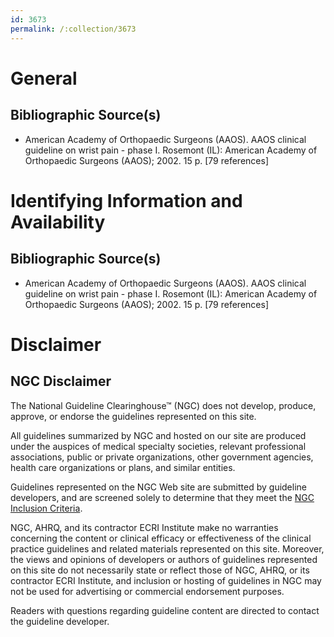 ```yaml
---
id: 3673
permalink: /:collection/3673
---
```


# General

## Bibliographic Source(s)

- American Academy of Orthopaedic Surgeons (AAOS). AAOS clinical guideline on wrist pain - phase I. Rosemont (IL): American Academy of Orthopaedic Surgeons (AAOS); 2002. 15 p. [79 references]

# Identifying Information and Availability

## Bibliographic Source(s)

- American Academy of Orthopaedic Surgeons (AAOS). AAOS clinical guideline on wrist pain - phase I. Rosemont (IL): American Academy of Orthopaedic Surgeons (AAOS); 2002. 15 p. [79 references]

# Disclaimer

## NGC Disclaimer

The National Guideline Clearinghouse™ (NGC) does not develop, produce, approve, or endorse the guidelines represented on this site.

All guidelines summarized by NGC and hosted on our site are produced under the auspices of medical specialty societies, relevant professional associations, public or private organizations, other government agencies, health care organizations or plans, and similar entities.

Guidelines represented on the NGC Web site are submitted by guideline developers, and are screened solely to determine that they meet the [NGC Inclusion Criteria](/help-and-about/summaries/inclusion-criteria).

NGC, AHRQ, and its contractor ECRI Institute make no warranties concerning the content or clinical efficacy or effectiveness of the clinical practice guidelines and related materials represented on this site. Moreover, the views and opinions of developers or authors of guidelines represented on this site do not necessarily state or reflect those of NGC, AHRQ, or its contractor ECRI Institute, and inclusion or hosting of guidelines in NGC may not be used for advertising or commercial endorsement purposes.

Readers with questions regarding guideline content are directed to contact the guideline developer.

